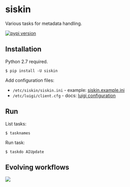 siskin
======

Various tasks for metadata handling.

[![pypi version](http://img.shields.io/pypi/v/siskin.svg?style=flat)](https://pypi.python.org/pypi/siskin)

Installation
------------

Python 2.7 required.

    $ pip install -U siskin

Add configuration files:

* `/etc/siskin/siskin.ini` - example: [siskin.example.ini](https://github.com/miku/siskin/blob/master/siskin.example.ini)
* `/etc/luigi/client.cfg` - docs: [luigi configuration](http://luigi.readthedocs.org/en/latest/configuration.html)

Run
---

List tasks:

    $ tasknames

Run task:

    $ taskdo AIUpdate

Evolving workflows
------------------

![](http://i.imgur.com/8bFvSvN.gif)
